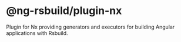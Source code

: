 # @ng-rsbuild/plugin-nx

Plugin for Nx providing generators and executors for building Angular applications with Rsbuild.
